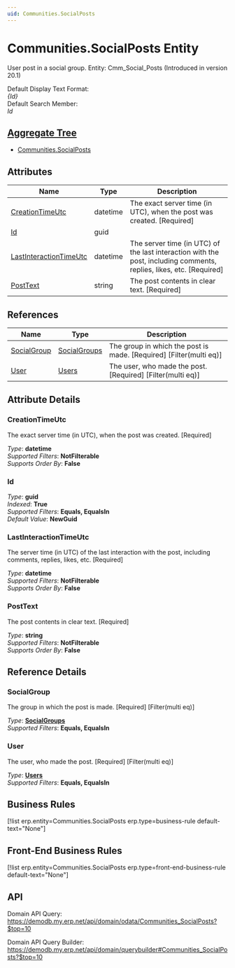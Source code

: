```yaml
---
uid: Communities.SocialPosts
---
```

# Communities.SocialPosts Entity

User post in a social group. Entity: Cmm_Social_Posts (Introduced in version 20.1)

Default Display Text Format:  
_{Id}_  
Default Search Member:  
_Id_  

## [Aggregate Tree](xref:aggregates)  
* [Communities.SocialPosts](Communities.SocialPosts.md)  

## Attributes

| Name | Type | Description |
| ---- | ---- | --- |
| [CreationTimeUtc](Communities.SocialPosts.md#creationtimeutc) | datetime | The exact server time (in UTC), when the post was created. [Required] 
| [Id](Communities.SocialPosts.md#id) | guid |  
| [LastInteractionTimeUtc](Communities.SocialPosts.md#lastinteractiontimeutc) | datetime | The server time (in UTC) of the last interaction with the post, including comments, replies, likes, etc. [Required] 
| [PostText](Communities.SocialPosts.md#posttext) | string | The post contents in clear text. [Required] 

## References

| Name | Type | Description |
| ---- | ---- | --- |
| [SocialGroup](Communities.SocialPosts.md#socialgroup) | [SocialGroups](Communities.SocialGroups.md) | The group in which the post is made. [Required] [Filter(multi eq)] |
| [User](Communities.SocialPosts.md#user) | [Users](Systems.Security.Users.md) | The user, who made the post. [Required] [Filter(multi eq)] |


## Attribute Details

### CreationTimeUtc

The exact server time (in UTC), when the post was created. [Required]

_Type_: **datetime**  
_Supported Filters_: **NotFilterable**  
_Supports Order By_: **False**  

### Id

_Type_: **guid**  
_Indexed_: **True**  
_Supported Filters_: **Equals, EqualsIn**  
_Default Value_: **NewGuid**  

### LastInteractionTimeUtc

The server time (in UTC) of the last interaction with the post, including comments, replies, likes, etc. [Required]

_Type_: **datetime**  
_Supported Filters_: **NotFilterable**  
_Supports Order By_: **False**  

### PostText

The post contents in clear text. [Required]

_Type_: **string**  
_Supported Filters_: **NotFilterable**  
_Supports Order By_: **False**  


## Reference Details

### SocialGroup

The group in which the post is made. [Required] [Filter(multi eq)]

_Type_: **[SocialGroups](Communities.SocialGroups.md)**  
_Supported Filters_: **Equals, EqualsIn**  

### User

The user, who made the post. [Required] [Filter(multi eq)]

_Type_: **[Users](Systems.Security.Users.md)**  
_Supported Filters_: **Equals, EqualsIn**  



## Business Rules

[!list erp.entity=Communities.SocialPosts erp.type=business-rule default-text="None"]

## Front-End Business Rules

[!list erp.entity=Communities.SocialPosts erp.type=front-end-business-rule default-text="None"]

## API

Domain API Query:
<https://demodb.my.erp.net/api/domain/odata/Communities_SocialPosts?$top=10>

Domain API Query Builder:
<https://demodb.my.erp.net/api/domain/querybuilder#Communities_SocialPosts?$top=10>

